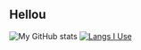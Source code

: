 ## Hellou 

<!-- &cache_seconds=1800 is for updating stats every 30 minutes -->

![My GitHub stats](https://github-readme-stats.vercel.app/api?username=Piola-l&show_icons=true&theme=apprentice&rank_icon=github&line_height=28&custom_title=My%20GitHub%20Stats&card_heigth=450&cache_seconds=1800)
[![Langs I Use](https://github-readme-stats.vercel.app/api/top-langs/?username=Piola-l&layout=donut&show_icons=true&theme=apprentice&custom_title=Langs%20I%20Use&card_heigth=455&cache_seconds=1800)](https://github.com/anuraghazra/github-readme-stats)
